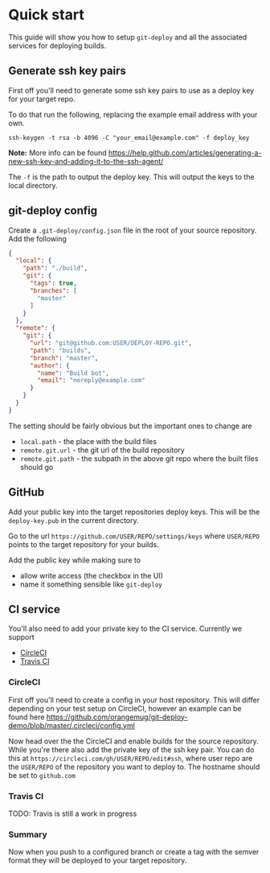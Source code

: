 # Quick start
This guide will show you how to setup `git-deploy` and all the associated services for deploying builds.


## Generate ssh key pairs
First off you'll need to generate some ssh key pairs to use as a deploy key for your target repo.

To do that run the following, replacing the example email address with your own.

```
ssh-keygen -t rsa -b 4096 -C "your_email@example.com" -f deploy_key
```

**Note:** More info can be found <https://help.github.com/articles/generating-a-new-ssh-key-and-adding-it-to-the-ssh-agent/>

The `-f` is the path to output the deploy key. This will output the keys to the local directory.


## git-deploy config
Create a `.git-deploy/config.json` file in the root of your source repository. Add the following

```json
{
  "local": {
    "path": "./build",
    "git": {
      "tags": true,
      "branches": [
        "master"
      ]
    }
  },
  "remote": {
    "git": {
      "url": "git@github.com:USER/DEPLOY-REPO.git",
      "path": "builds",
      "branch": "master",
      "author": {
        "name": "Build bot",
        "email": "noreply@example.com"
      }
    }
  }
}
```

The setting should be fairly obvious but the important ones to change are

 - `local.path` - the place with the build files
 - `remote.git.url` - the git url of the build repository
 - `remote.git.path` - the subpath in the above git repo where the built files should go


## GitHub
Add your public key into the target repositories deploy keys. This will be the `deploy-key.pub` in the current directory.

Go to the url `https://github.com/USER/REPO/settings/keys` where `USER/REPO` points to the target repository for your builds.

Add the public key while making sure to

 - allow write access (the checkbox in the UI)
 - name it something sensible like `git-deploy`


## CI service
You'll also need to add your private key to the CI service. Currently we support

 - [CircleCI](https://circleci.com/)
 - [Travis CI](https://travis-ci.org/)


### CircleCI
First off you'll need to create a config in your host repository. This will differ depending on your test setup on CircleCI, however an example can be found here <https://github.com/orangemug/git-deploy-demo/blob/master/.circleci/config.yml>

Now head over the the CircleCI and enable builds for the source repository. While you're there also add the private key of the ssh key pair. You can do this at `https://circleci.com/gh/USER/REPO/edit#ssh`, where user repo are the `USER/REPO` of the repository you want to deploy to. The hostname should be set to `github.com`


### Travis CI
TODO: Travis is still a work in progress


### Summary
Now when you push to a configured branch or create a tag with the semver format they will be deployed to your target repository.
